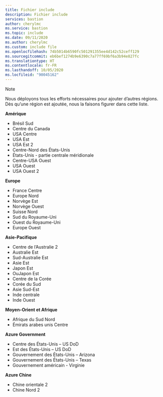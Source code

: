 ```yaml
---
title: Fichier include
description: Fichier include
services: bastion
author: cherylmc
ms.service: bastion
ms.topic: include
ms.date: 09/11/2020
ms.author: cherylmc
ms.custom: include file
ms.openlocfilehash: 74b5014b6590fc501291355ee4d142c52ceff129
ms.sourcegitcommit: eb6bef1274b9e6390c7a77ff69bf6a3b94e827fc
ms.translationtype: HT
ms.contentlocale: fr-FR
ms.lasthandoff: 10/05/2020
ms.locfileid: "90045162"
---
```

>[!NOTE]
>Nous déployons tous les efforts nécessaires pour ajouter d’autres régions. Dès qu’une région est ajoutée, nous la faisons figurer dans cette liste.
>

**Amérique**
* Brésil Sud
* Centre du Canada
* USA Centre
* USA Est
* USA Est 2
* Centre-Nord des États-Unis
* États-Unis - partie centrale méridionale
* Centre-USA Ouest
* USA Ouest
* USA Ouest 2

**Europe**
* France Centre
* Europe Nord
* Norvège Est
* Norvège Ouest
* Suisse Nord
* Sud du Royaume-Uni
* Ouest du Royaume-Uni
* Europe Ouest

**Asie-Pacifique**
* Centre de l’Australie 2
* Australie Est
* Sud-Australie Est
* Asie Est
* Japon Est
* OuJapon Est
* Centre de la Corée
* Corée du Sud
* Asie Sud-Est
* Inde centrale
* Inde Ouest

**Moyen-Orient et Afrique**
* Afrique du Sud Nord
* Émirats arabes unis Centre

**Azure Government**
* Centre des États-Unis – US DoD
* Est des États-Unis – US DoD
* Gouvernement des États-Unis – Arizona
* Gouvernement des États-Unis – Texas
* Gouvernement américain - Virginie

**Azure Chine**
* Chine orientale 2
* Chine Nord 2
